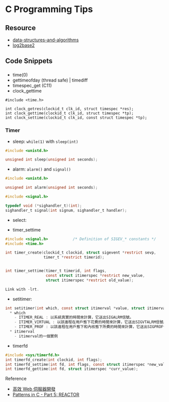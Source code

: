 # C Programming Tips


## Resource

- [data-structures-and-algorithms](https://github.com/nicehorse06/data-structures-and-algorithms)
- [log2base2](https://www.log2base2.com/)

## Code Snippets


### 

- time(0)
- gettimeofday (thread safe) | timediff
- timespec_get (C11)
- clock_gettime

```
#include <time.h>

int clock_getres(clockid_t clk_id, struct timespec *res);
int clock_gettime(clockid_t clk_id, struct timespec *tp);
int clock_settime(clockid_t clk_id, const struct timespec *tp);
```

### Timer

- sleep: `while(1)` with `sleep(int)`

``` c
#include <unistd.h>

unsigned int sleep(unsigned int seconds);
```

- alarm: `alarm()` and `signal()`

``` c
#include <unistd.h>

unsigned int alarm(unsigned int seconds);

#include <signal.h>

typedef void (*sighandler_t)(int);
sighandler_t signal(int signum, sighandler_t handler);
```

- select:

- timer_settime

``` c
#include <signal.h>           /* Definition of SIGEV_* constants */
#include <time.h>

int timer_create(clockid_t clockid, struct sigevent *restrict sevp,
                 timer_t *restrict timerid);


int timer_settime(timer_t timerid, int flags,
                  const struct itimerspec *restrict new_value,
                  struct itimerspec *restrict old_value);

Link with -lrt.
```

- setitimer:

``` c
int setitimer(int which, const struct itimerval *value, struct itimerval *ovalue));
  * which
    - ITIMER_REAL : 以系統真實的時間來計算，它送出SIGALRM信號。
    - ITIMER_VIRTUAL : 以該進程在用戶態下花費的時間來計算，它送出SIGVTALRM信號。
    - ITIMER_PROF : 以該進程在用戶態下和內核態下所費的時間來計算，它送出SIGPROF信號。
  * itimerval
    - itimerval的一個實例
```

- timerfd

``` c
#include <sys/timerfd.h>
int timerfd_create(int clockid, int flags);
int timerfd_settime(int fd, int flags, const struct itimerspec *new_value, struct itimerspec *old_value);
int timerfd_gettime(int fd, struct itimerspec *curr_value);
```

Reference

- [高效 Web 伺服器開發](https://hackmd.io/@sysprog/fast-web-server)
- [Patterns in C - Part 5: REACTOR](https://www.adamtornhill.com/Patterns%20in%20C%205,%20REACTOR.pdf)

<!--
### Keyword

auto break case char const continue default do double else enum extern float for goto if int long register return short signed sizeof static struct switch typedef union unsigned void volatile while

### Variant

- volatile, alignment

### Goto

- goto, setjump, longjump

### String

- [reverse a string]()
- [asprintf]()
- append string
- insert string


### Function

- pass a pointer to a function
- pass a dobule-pointer to a function
- pass a triple-pointer to a function
- pass a structure to to a function

### Number

- [strtol v.s. atoi](src/strtol_and_atoi/main.c)

### File

- read an entire file

### Point
- the usages of pointer

```
$ sudo apt-get install cdecl
$ explain char *(*fptab[])(int)
```
- gcc and glibc versions
- endian
- framebuffer
- volu
- opts
- unset, autofree
- revise process name

- avoid to double free memory point
- check for fuction input
- atoi v.s. strtol
- append log to a log file
- hexdump
- printk
- scanf and ignore the remaining

- Queue



## Library

- enable verbose for libcurl
- evhttpd of libevent

## Resource

- [The Linux Programming Interface](https://man7.org/tlpi/code/online/index.html)
- [軟件開發平台及語言筆記大全(超詳細)](https://www.cntofu.com/book/46/index.html)

- [C 語言入門](https://www.youtube.com/playlist?list=PLY_qIufNHc293YnIjVeEwNDuqGo8y2Emx)
  - [【C 語言入門】20.4 - 使用 scanf 讀入資料的問題](https://www.youtube.com/watch?v=my-0xCJNgoM&ab_channel=FeisStudio)

-[你所不知道的 C 語言：技巧篇 (2017-03-20)](https://www.youtube.com/watch?v=H4Efd9zN00A&ab_channel=.GUTS)
  - [你所不知道的 C 語言：技巧篇 (2019-07-11)](https://www.youtube.com/watch?v=lUFdjk8Nmbg&ab_channel=.GUTS)

- Jserv Homework

-->